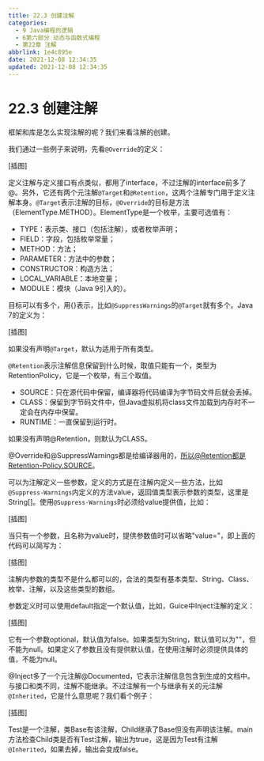 ```yaml
---
title: 22.3 创建注解
categories:
  - 9 Java编程的逻辑
  - 6第六部分 动态与函数式编程
  - 第22章 注解
abbrlink: 1e4c895e
date: 2021-12-08 12:34:35
updated: 2021-12-08 12:34:35
---
```

# 22.3 创建注解
框架和库是怎么实现注解的呢？我们来看注解的创建。

我们通过一些例子来说明，先看`@Override`的定义：

[插图]

定义注解与定义接口有点类似，都用了interface，不过注解的interface前多了@。另外，它还有两个元注解`@Target`和`@Retention`，这两个注解专门用于定义注解本身。`@Target`表示注解的目标，`@Override`的目标是方法（ElementType.METHOD）。ElementType是一个枚举，主要可选值有：
- TYPE：表示类、接口（包括注解），或者枚举声明；
- FIELD：字段，包括枚举常量；
- METHOD：方法；
- PARAMETER：方法中的参数；
- CONSTRUCTOR：构造方法；
- LOCAL_VARIABLE：本地变量；
- MODULE：模块（Java 9引入的）。

目标可以有多个，用{}表示，比如`@SuppressWarnings`的`@Target`就有多个。Java 7的定义为：

[插图]

如果没有声明`@Target`，默认为适用于所有类型。

`@Retention`表示注解信息保留到什么时候，取值只能有一个，类型为RetentionPolicy，它是一个枚举，有三个取值。
- SOURCE：只在源代码中保留，编译器将代码编译为字节码文件后就会丢掉。
- CLASS：保留到字节码文件中，但Java虚拟机将class文件加载到内存时不一定会在内存中保留。
- RUNTIME：一直保留到运行时。

如果没有声明@Retention，则默认为CLASS。

@Override和@SuppressWarnings都是给编译器用的，所以@Retention都是Retention-Policy.SOURCE。

可以为注解定义一些参数，定义的方式是在注解内定义一些方法，比如`@Suppress-Warnings`内定义的方法value，返回值类型表示参数的类型，这里是String[]。使用`@Suppress-Warnings`时必须给value提供值，比如：

[插图]

当只有一个参数，且名称为value时，提供参数值时可以省略"value="，即上面的代码可以简写为：

[插图]

注解内参数的类型不是什么都可以的，合法的类型有基本类型、String、Class、枚举、注解，以及这些类型的数组。

参数定义时可以使用default指定一个默认值，比如，Guice中Inject注解的定义：

[插图]

它有一个参数optional，默认值为false。如果类型为String，默认值可以为""，但不能为null。如果定义了参数且没有提供默认值，在使用注解时必须提供具体的值，不能为null。

@Inject多了一个元注解@Documented，它表示注解信息包含到生成的文档中。
与接口和类不同，注解不能继承。不过注解有一个与继承有关的元注解`@Inherited`，它是什么意思呢？我们看个例子：

[插图]

Test是一个注解，类Base有该注解，Child继承了Base但没有声明该注解。main方法检查Child类是否有Test注解，输出为true，这是因为Test有注解`@Inherited`，如果去掉，输出会变成false。
